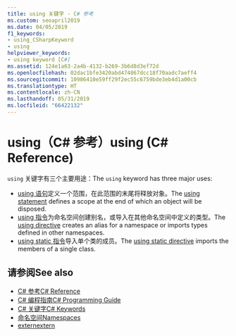 ```yaml
---
title: using 关键字 - C# 参考
ms.custom: seoapril2019
ms.date: 04/05/2019
f1_keywords:
- using_CSharpKeyword
- using
helpviewer_keywords:
- using keyword [C#]
ms.assetid: 124e1a63-2a4b-4132-b269-3b6d8d3ef72d
ms.openlocfilehash: 02dac1bfe3420abd474867dcc18f70aadc7aeff4
ms.sourcegitcommit: 10986410e59ff29f2ec55c6759bde3eb4d1a00cb
ms.translationtype: HT
ms.contentlocale: zh-CN
ms.lasthandoff: 05/31/2019
ms.locfileid: "66422132"
---
```

# <a name="using-c-reference"></a><span data-ttu-id="c9750-102">using（C# 参考）</span><span class="sxs-lookup"><span data-stu-id="c9750-102">using (C# Reference)</span></span>

<span data-ttu-id="c9750-103">`using` 关键字有三个主要用途：</span><span class="sxs-lookup"><span data-stu-id="c9750-103">The `using` keyword has three major uses:</span></span>

- <span data-ttu-id="c9750-104">[using 语句](using-statement.md)定义一个范围，在此范围的末尾将释放对象。</span><span class="sxs-lookup"><span data-stu-id="c9750-104">The [using statement](using-statement.md) defines a scope at the end of which an object will be disposed.</span></span>
- <span data-ttu-id="c9750-105">[using 指令](using-directive.md)为命名空间创建别名，或导入在其他命名空间中定义的类型。</span><span class="sxs-lookup"><span data-stu-id="c9750-105">The [using directive](using-directive.md) creates an alias for a namespace or imports types defined in other namespaces.</span></span>
- <span data-ttu-id="c9750-106">[using static 指令](using-static.md)导入单个类的成员。</span><span class="sxs-lookup"><span data-stu-id="c9750-106">The [using static directive](using-static.md) imports the members of a single class.</span></span>

## <a name="see-also"></a><span data-ttu-id="c9750-107">请参阅</span><span class="sxs-lookup"><span data-stu-id="c9750-107">See also</span></span>

- [<span data-ttu-id="c9750-108">C# 参考</span><span class="sxs-lookup"><span data-stu-id="c9750-108">C# Reference</span></span>](../index.md)
- [<span data-ttu-id="c9750-109">C# 编程指南</span><span class="sxs-lookup"><span data-stu-id="c9750-109">C# Programming Guide</span></span>](../../programming-guide/index.md)
- [<span data-ttu-id="c9750-110">C# 关键字</span><span class="sxs-lookup"><span data-stu-id="c9750-110">C# Keywords</span></span>](index.md)
- [<span data-ttu-id="c9750-111">命名空间</span><span class="sxs-lookup"><span data-stu-id="c9750-111">Namespaces</span></span>](../../programming-guide/namespaces/index.md)
- [<span data-ttu-id="c9750-112">extern</span><span class="sxs-lookup"><span data-stu-id="c9750-112">extern</span></span>](extern.md)

